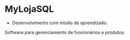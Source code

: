 # MyLojaSQL

* Desenvolvimento com intuito de aprendizado.

Software para gerenciamento de funcionários e produtos.
